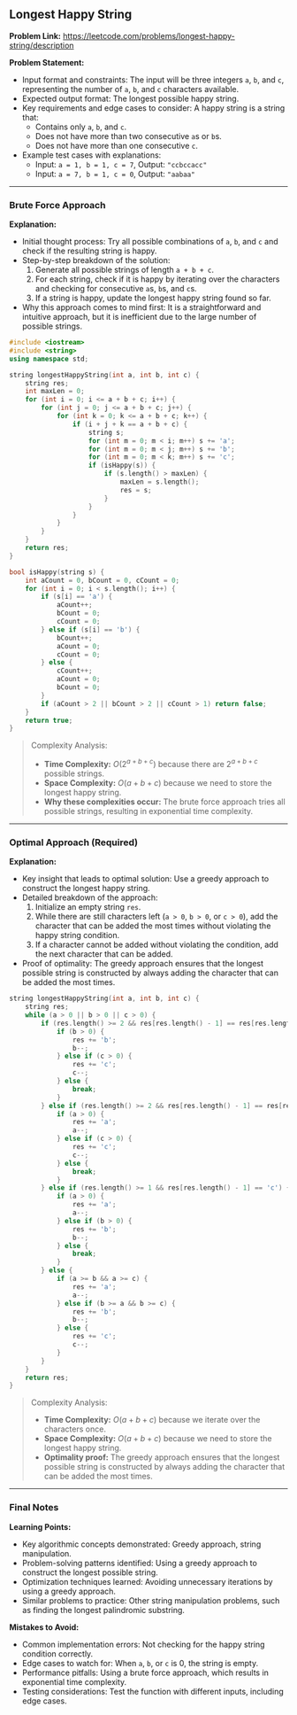 ## Longest Happy String
**Problem Link:** https://leetcode.com/problems/longest-happy-string/description

**Problem Statement:**
- Input format and constraints: The input will be three integers `a`, `b`, and `c`, representing the number of `a`, `b`, and `c` characters available.
- Expected output format: The longest possible happy string.
- Key requirements and edge cases to consider: A happy string is a string that:
  - Contains only `a`, `b`, and `c`.
  - Does not have more than two consecutive `a`s or `b`s.
  - Does not have more than one consecutive `c`.
- Example test cases with explanations:
  - Input: `a = 1, b = 1, c = 7`, Output: `"ccbccacc"`
  - Input: `a = 7, b = 1, c = 0`, Output: `"aabaa"`

---

### Brute Force Approach
**Explanation:**
- Initial thought process: Try all possible combinations of `a`, `b`, and `c` and check if the resulting string is happy.
- Step-by-step breakdown of the solution:
  1. Generate all possible strings of length `a + b + c`.
  2. For each string, check if it is happy by iterating over the characters and checking for consecutive `a`s, `b`s, and `c`s.
  3. If a string is happy, update the longest happy string found so far.
- Why this approach comes to mind first: It is a straightforward and intuitive approach, but it is inefficient due to the large number of possible strings.

```cpp
#include <iostream>
#include <string>
using namespace std;

string longestHappyString(int a, int b, int c) {
    string res;
    int maxLen = 0;
    for (int i = 0; i <= a + b + c; i++) {
        for (int j = 0; j <= a + b + c; j++) {
            for (int k = 0; k <= a + b + c; k++) {
                if (i + j + k == a + b + c) {
                    string s;
                    for (int m = 0; m < i; m++) s += 'a';
                    for (int m = 0; m < j; m++) s += 'b';
                    for (int m = 0; m < k; m++) s += 'c';
                    if (isHappy(s)) {
                        if (s.length() > maxLen) {
                            maxLen = s.length();
                            res = s;
                        }
                    }
                }
            }
        }
    }
    return res;
}

bool isHappy(string s) {
    int aCount = 0, bCount = 0, cCount = 0;
    for (int i = 0; i < s.length(); i++) {
        if (s[i] == 'a') {
            aCount++;
            bCount = 0;
            cCount = 0;
        } else if (s[i] == 'b') {
            bCount++;
            aCount = 0;
            cCount = 0;
        } else {
            cCount++;
            aCount = 0;
            bCount = 0;
        }
        if (aCount > 2 || bCount > 2 || cCount > 1) return false;
    }
    return true;
}
```

> Complexity Analysis:
> - **Time Complexity:** $O(2^{a+b+c})$ because there are $2^{a+b+c}$ possible strings.
> - **Space Complexity:** $O(a+b+c)$ because we need to store the longest happy string.
> - **Why these complexities occur:** The brute force approach tries all possible strings, resulting in exponential time complexity.

---

### Optimal Approach (Required)
**Explanation:**
- Key insight that leads to optimal solution: Use a greedy approach to construct the longest happy string.
- Detailed breakdown of the approach:
  1. Initialize an empty string `res`.
  2. While there are still characters left (`a > 0`, `b > 0`, or `c > 0`), add the character that can be added the most times without violating the happy string condition.
  3. If a character cannot be added without violating the condition, add the next character that can be added.
- Proof of optimality: The greedy approach ensures that the longest possible string is constructed by always adding the character that can be added the most times.

```cpp
string longestHappyString(int a, int b, int c) {
    string res;
    while (a > 0 || b > 0 || c > 0) {
        if (res.length() >= 2 && res[res.length() - 1] == res[res.length() - 2] && res[res.length() - 1] == 'a') {
            if (b > 0) {
                res += 'b';
                b--;
            } else if (c > 0) {
                res += 'c';
                c--;
            } else {
                break;
            }
        } else if (res.length() >= 2 && res[res.length() - 1] == res[res.length() - 2] && res[res.length() - 1] == 'b') {
            if (a > 0) {
                res += 'a';
                a--;
            } else if (c > 0) {
                res += 'c';
                c--;
            } else {
                break;
            }
        } else if (res.length() >= 1 && res[res.length() - 1] == 'c') {
            if (a > 0) {
                res += 'a';
                a--;
            } else if (b > 0) {
                res += 'b';
                b--;
            } else {
                break;
            }
        } else {
            if (a >= b && a >= c) {
                res += 'a';
                a--;
            } else if (b >= a && b >= c) {
                res += 'b';
                b--;
            } else {
                res += 'c';
                c--;
            }
        }
    }
    return res;
}
```

> Complexity Analysis:
> - **Time Complexity:** $O(a+b+c)$ because we iterate over the characters once.
> - **Space Complexity:** $O(a+b+c)$ because we need to store the longest happy string.
> - **Optimality proof:** The greedy approach ensures that the longest possible string is constructed by always adding the character that can be added the most times.

---

### Final Notes

**Learning Points:**
- Key algorithmic concepts demonstrated: Greedy approach, string manipulation.
- Problem-solving patterns identified: Using a greedy approach to construct the longest possible string.
- Optimization techniques learned: Avoiding unnecessary iterations by using a greedy approach.
- Similar problems to practice: Other string manipulation problems, such as finding the longest palindromic substring.

**Mistakes to Avoid:**
- Common implementation errors: Not checking for the happy string condition correctly.
- Edge cases to watch for: When `a`, `b`, or `c` is 0, the string is empty.
- Performance pitfalls: Using a brute force approach, which results in exponential time complexity.
- Testing considerations: Test the function with different inputs, including edge cases.